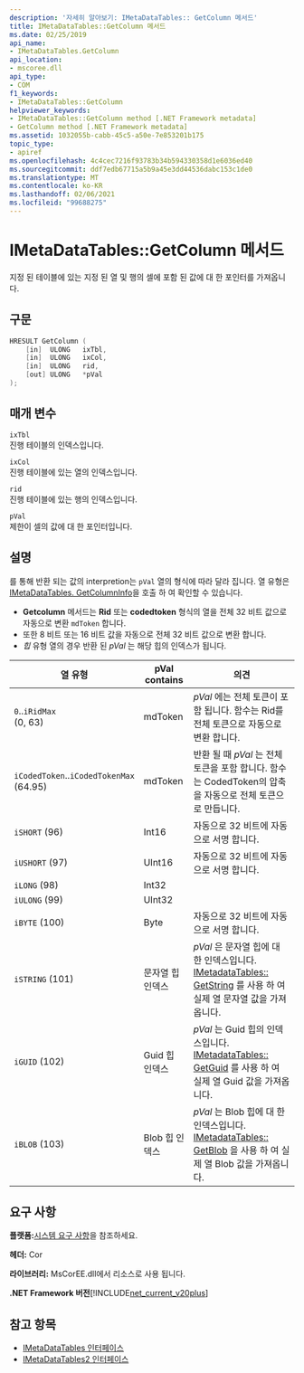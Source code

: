 ```yaml
---
description: '자세히 알아보기: IMetaDataTables:: GetColumn 메서드'
title: IMetaDataTables::GetColumn 메서드
ms.date: 02/25/2019
api_name:
- IMetaDataTables.GetColumn
api_location:
- mscoree.dll
api_type:
- COM
f1_keywords:
- IMetaDataTables::GetColumn
helpviewer_keywords:
- IMetaDataTables::GetColumn method [.NET Framework metadata]
- GetColumn method [.NET Framework metadata]
ms.assetid: 1032055b-cabb-45c5-a50e-7e853201b175
topic_type:
- apiref
ms.openlocfilehash: 4c4cec7216f93783b34b594330358d1e6036ed40
ms.sourcegitcommit: ddf7edb67715a5b9a45e3dd44536dabc153c1de0
ms.translationtype: MT
ms.contentlocale: ko-KR
ms.lasthandoff: 02/06/2021
ms.locfileid: "99688275"
---
```

# <a name="imetadatatablesgetcolumn-method"></a>IMetaDataTables::GetColumn 메서드

지정 된 테이블에 있는 지정 된 열 및 행의 셀에 포함 된 값에 대 한 포인터를 가져옵니다.  
  
## <a name="syntax"></a>구문  
  
```cpp  
HRESULT GetColumn (
    [in]  ULONG   ixTbl,  
    [in]  ULONG   ixCol,  
    [in]  ULONG   rid,  
    [out] ULONG   *pVal  
);  
```  
  
## <a name="parameters"></a>매개 변수

 `ixTbl`  
 진행 테이블의 인덱스입니다.  
  
 `ixCol`  
 진행 테이블에 있는 열의 인덱스입니다.  
  
 `rid`  
 진행 테이블에 있는 행의 인덱스입니다.  
  
 `pVal`  
 제한이 셀의 값에 대 한 포인터입니다.  

## <a name="remarks"></a>설명

를 통해 반환 되는 값의 interpretion는 `pVal` 열의 형식에 따라 달라 집니다. 열 유형은 [IMetaDataTables. GetColumnInfo](imetadatatables-getcolumninfo-method.md)을 호출 하 여 확인할 수 있습니다.

- **Getcolumn** 메서드는 **Rid** 또는 **codedtoken** 형식의 열을 전체 32 비트 값으로 자동으로 변환 `mdToken` 합니다.
- 또한 8 비트 또는 16 비트 값을 자동으로 전체 32 비트 값으로 변환 합니다.
- *힙* 유형 열의 경우 반환 된 *pVal* 는 해당 힙의 인덱스가 됩니다.

| 열 유형              | pVal contains | 의견                          |
|--------------------------|---------------|-----------------------------------|
| `0`..`iRidMax`<br>(0, 63)  | mdToken     | *pVal* 에는 전체 토큰이 포함 됩니다. 함수는 Rid를 전체 토큰으로 자동으로 변환 합니다. |
| `iCodedToken`..`iCodedTokenMax`<br>(64.95) | mdToken | 반환 될 때 *pVal* 는 전체 토큰을 포함 합니다. 함수는 CodedToken의 압축을 자동으로 전체 토큰으로 만듭니다. |
| `iSHORT` (96)            | Int16         | 자동으로 32 비트에 자동으로 서명 합니다.  |
| `iUSHORT` (97)           | UInt16        | 자동으로 32 비트에 자동으로 서명 합니다.  |
| `iLONG` (98)             | Int32         |                                        |
| `iULONG` (99)            | UInt32        |                                        |
| `iBYTE` (100)            | Byte          | 자동으로 32 비트에 자동으로 서명 합니다.  |
| `iSTRING` (101)          | 문자열 힙 인덱스 | *pVal* 은 문자열 힙에 대 한 인덱스입니다. [IMetadataTables:: GetString](imetadatatables-getstring-method.md) 를 사용 하 여 실제 열 문자열 값을 가져옵니다. |
| `iGUID` (102)            | Guid 힙 인덱스 | *pVal* 는 Guid 힙의 인덱스입니다. [IMetadataTables:: GetGuid](imetadatatables-getguid-method.md) 를 사용 하 여 실제 열 Guid 값을 가져옵니다. |
| `iBLOB` (103)            | Blob 힙 인덱스 | *pVal* 는 Blob 힙에 대 한 인덱스입니다. [IMetadataTables:: GetBlob](imetadatatables-getblob-method.md) 을 사용 하 여 실제 열 Blob 값을 가져옵니다. |
  
## <a name="requirements"></a>요구 사항  

 **플랫폼:**[시스템 요구 사항](../../get-started/system-requirements.md)을 참조하세요.  
  
 **헤더:** Cor  
  
 **라이브러리:** MsCorEE.dll에서 리소스로 사용 됩니다.  
  
 **.NET Framework 버전**[!INCLUDE[net_current_v20plus](../../../../includes/net-current-v20plus-md.md)]  
  
## <a name="see-also"></a>참고 항목

- [IMetaDataTables 인터페이스](imetadatatables-interface.md)
- [IMetaDataTables2 인터페이스](imetadatatables2-interface.md)
